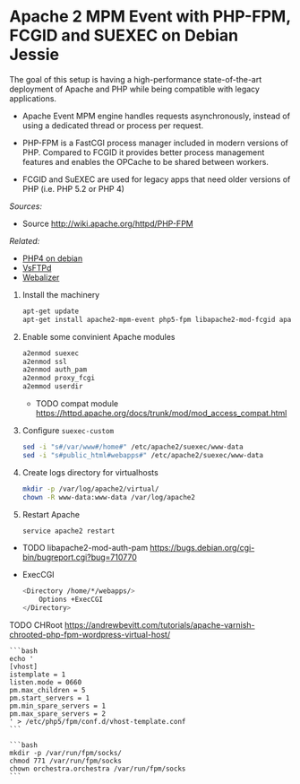 Apache 2 MPM Event with PHP-FPM, FCGID and SUEXEC on Debian Jessie
==================================================================

The goal of this setup is having a high-performance state-of-the-art deployment of Apache and PHP while being compatible with legacy applications.

* Apache Event MPM engine handles requests asynchronously, instead of using a dedicated thread or process per request.

* PHP-FPM is a FastCGI process manager included in modern versions of PHP.
    Compared to FCGID it provides better process management features and enables the OPCache to be shared between workers.

* FCGID and SuEXEC are used for legacy apps that need older versions of PHP (i.e. PHP 5.2 or PHP 4)


*Sources:*
  * Source http://wiki.apache.org/httpd/PHP-FPM


*Related:*
  * [PHP4 on debian](php4_on_debian.md)
  * [VsFTPd](vsftpd.md)
  * [Webalizer](webalizer.md)



1. Install the machinery
    ```bash
    apt-get update
    apt-get install apache2-mpm-event php5-fpm libapache2-mod-fcgid apache2-suexec-custom php5-cgi
    ```


2. Enable some convinient Apache modules
    ```bash
    a2enmod suexec
    a2enmod ssl
    a2enmod auth_pam
    a2enmod proxy_fcgi
    a2emmod userdir
    ```
    * TODO compat module
    https://httpd.apache.org/docs/trunk/mod/mod_access_compat.html


3. Configure `suexec-custom`
    ```bash
    sed -i "s#/var/www#/home#" /etc/apache2/suexec/www-data
    sed -i "s#public_html#webapps#" /etc/apache2/suexec/www-data
    ```


4. Create logs directory for virtualhosts
    ```bash
    mkdir -p /var/log/apache2/virtual/
    chown -R www-data:www-data /var/log/apache2
    ```


5. Restart Apache
    ```bash
    service apache2 restart
    ```


* TODO 
    libapache2-mod-auth-pam
    https://bugs.debian.org/cgi-bin/bugreport.cgi?bug=710770


* ExecCGI
    ```bash
    <Directory /home/*/webapps/>
        Options +ExecCGI
    </Directory>
    ```


TODO CHRoot
    https://andrewbevitt.com/tutorials/apache-varnish-chrooted-php-fpm-wordpress-virtual-host/

    ```bash
    echo '
    [vhost]
    istemplate = 1
    listen.mode = 0660
    pm.max_children = 5
    pm.start_servers = 1
    pm.min_spare_servers = 1
    pm.max_spare_servers = 2
    ' > /etc/php5/fpm/conf.d/vhost-template.conf
    ```

    ```bash
    mkdir -p /var/run/fpm/socks/
    chmod 771 /var/run/fpm/socks
    chown orchestra.orchestra /var/run/fpm/socks
    ```

